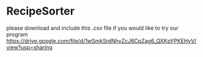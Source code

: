 # RecipeSorter

please download and include this .csv file if you would like to try our program
https://drive.google.com/file/d/1wSmkSrdNhyZcJ6CpZag6_QXKpYPKEHyV/view?usp=sharing
